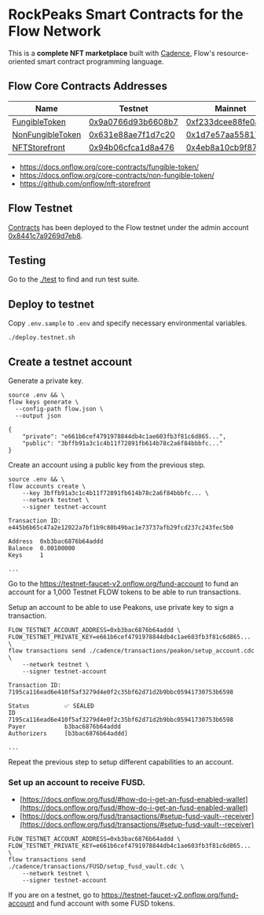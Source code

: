 # RockPeaks Smart Contracts for the Flow Network

This is a **complete NFT marketplace** built with [Cadence](https://docs.onflow.org/cadence), Flow's resource-oriented smart contract programming language.

## Flow Core Contracts Addresses

|Name|Testnet|Mainnet|
|----|-------|-------|
|[FungibleToken](./cadence/contracts/FungibleToken.cdc)|[0x9a0766d93b6608b7](https://flow-view-source.com/testnet/account/0x9a0766d93b6608b7/contract/FungibleToken)|[0xf233dcee88fe0abe](https://flowscan.org/contract/A.f233dcee88fe0abe.FungibleToken)|
|[NonFungibleToken](./cadence/contracts/NonFungibleToken.cdc)|[0x631e88ae7f1d7c20](https://flow-view-source.com/testnet/account/0x631e88ae7f1d7c20/contract/NonFungibleToken)|[0x1d7e57aa55817448](https://flowscan.org/contract/A.1d7e57aa55817448.NonFungibleToken)|
|[NFTStorefront](./cadence/contracts/NFTStorefront.cdc)|[0x94b06cfca1d8a476](https://flow-view-source.com/testnet/account/0x94b06cfca1d8a476/contract/NFTStorefront)|[0x4eb8a10cb9f87357](https://flowscan.org/contract/A.4eb8a10cb9f87357.NFTStorefront)|

* https://docs.onflow.org/core-contracts/fungible-token/
* https://docs.onflow.org/core-contracts/non-fungible-token/
* https://github.com/onflow/nft-storefront

## Flow Testnet

[Contracts](./cadence/contracts) has been deployed to the Flow testnet under the admin account [0x8441c7a9269d7eb8](https://flow-view-source.com/testnet/account/0x8441c7a9269d7eb8).

## Testing

Go to the [./test](./test) to find and run test suite.

## Deploy to testnet

Copy `.env.sample` to `.env` and specify necessary environmental variables.

```
./deploy.testnet.sh
```

## Create a testnet account

Generate a private key.

```
source .env && \
flow keys generate \
  --config-path flow.json \
  --output json
```

```
{
    "private": "e661b6cef4791978844db4c1ae603fb3f81c6d865...",
    "public": "3bffb91a3c1c4b11f72891fb614b78c2a6f84bbbfc..."
}
```

Create an account using a public key from the previous step.

```
source .env && \
flow accounts create \
	--key 3bffb91a3c1c4b11f72891fb614b78c2a6f84bbbfc... \
	--network testnet \
	--signer testnet-account
```

```
Transaction ID: e445b6b65c47a2e12022a7bf1b9c80b49bac1e73737afb29fcd237c243fec5b0

Address  0xb3bac6876b64addd
Balance  0.00100000
Keys     1

...
```

Go to the https://testnet-faucet-v2.onflow.org/fund-account to fund an account for a 1,000 Testnet FLOW tokens to be able to run transactions.

Setup an account to be able to use Peakons, use private key to sign a transaction.

```
FLOW_TESTNET_ACCOUNT_ADDRESS=0xb3bac6876b64addd \
FLOW_TESTNET_PRIVATE_KEY=e661b6cef4791978844db4c1ae603fb3f81c6d865... \
flow transactions send ./cadence/transactions/peakon/setup_account.cdc \
	--network testnet \
	--signer testnet-account
```

```
Transaction ID: 7195ca116ead6e410f5af3279d4e0f2c35bf62d71d2b9bbc05941730753b6598

Status          ✅ SEALED
ID              7195ca116ead6e410f5af3279d4e0f2c35bf62d71d2b9bbc05941730753b6598
Payer           b3bac6876b64addd
Authorizers     [b3bac6876b64addd]

...
```

Repeat the previous step to setup different capabilities to an account.

### Set up an account to receive FUSD.

* [https://docs.onflow.org/fusd/#how-do-i-get-an-fusd-enabled-wallet](https://docs.onflow.org/fusd/#how-do-i-get-an-fusd-enabled-wallet)
* [https://docs.onflow.org/fusd/transactions/#setup-fusd-vault--receiver](https://docs.onflow.org/fusd/transactions/#setup-fusd-vault--receiver)

```
FLOW_TESTNET_ACCOUNT_ADDRESS=0xb3bac6876b64addd \
FLOW_TESTNET_PRIVATE_KEY=e661b6cef4791978844db4c1ae603fb3f81c6d865... \
flow transactions send ./cadence/transactions/FUSD/setup_fusd_vault.cdc \
	--network testnet \
	--signer testnet-account
```

If you are on a testnet, go to https://testnet-faucet-v2.onflow.org/fund-account and fund account with some FUSD tokens. 

